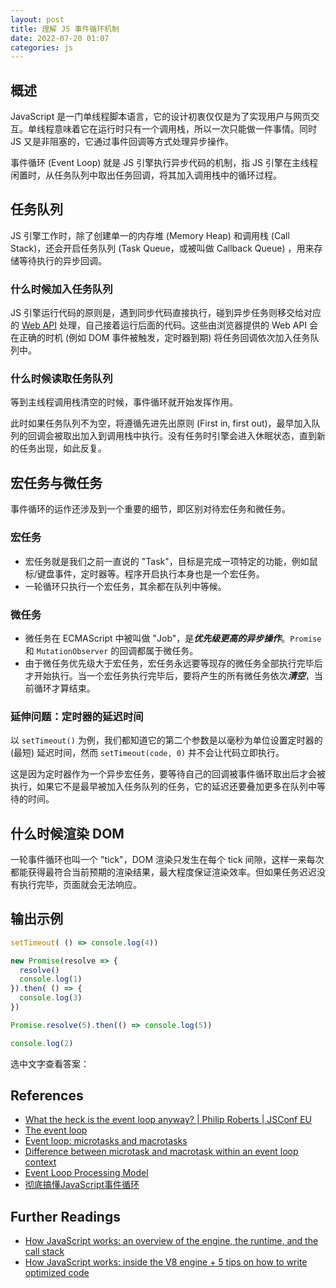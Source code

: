 ```yaml
---
layout: post
title: 理解 JS 事件循环机制
date: 2022-07-20 01:07
categories: js
---
```


## 概述

JavaScript 是一门单线程脚本语言，它的设计初衷仅仅是为了实现用户与网页交互。单线程意味着它在运行时只有一个调用栈，所以一次只能做一件事情。同时 JS 又是非阻塞的，它通过事件回调等方式处理异步操作。

事件循环 (Event Loop) 就是 JS 引擎执行异步代码的机制，指 JS 引擎在主线程闲置时，从任务队列中取出任务回调，将其加入调用栈中的循环过程。

## 任务队列

JS 引擎工作时，除了创建单一的内存堆 (Memory Heap) 和调用栈 (Call Stack)，还会开启任务队列 (Task Queue，或被叫做 Callback Queue) ，用来存储等待执行的异步回调。

### 什么时候加入任务队列

JS 引擎运行代码的原则是，遇到同步代码直接执行，碰到异步任务则移交给对应的 [Web API](https://developer.mozilla.org/en-US/docs/Learn/JavaScript/Client-side_web_APIs/Introduction) 处理，自己接着运行后面的代码。这些由浏览器提供的 Web API 会在正确的时机 (例如 DOM 事件被触发，定时器到期) 将任务回调依次加入任务队列中。

### 什么时候读取任务队列

等到主线程调用栈清空的时候，事件循环就开始发挥作用。

此时如果任务队列不为空，将遵循先进先出原则 (First in, first out)，最早加入队列的回调会被取出加入到调用栈中执行。没有任务时引擎会进入休眠状态，直到新的任务出现，如此反复。

## 宏任务与微任务

事件循环的运作还涉及到一个重要的细节，即区别对待宏任务和微任务。

### 宏任务 

- 宏任务就是我们之前一直说的 "Task"，目标是完成一项特定的功能，例如鼠标/键盘事件，定时器等。程序开启执行本身也是一个宏任务。
- 一轮循环只执行一个宏任务，其余都在队列中等候。

### 微任务

- 微任务在 ECMAScript 中被叫做 "Job"，是***优先级更高的异步操作***。`Promise` 和 `MutationObserver` 的回调都属于微任务。
- 由于微任务优先级大于宏任务，宏任务永远要等现存的微任务全部执行完毕后才开始执行。当一个宏任务执行完毕后，要将产生的所有微任务依次***清空***，当前循环才算结束。

### 延伸问题：定时器的延迟时间

以 `setTimeout()` 为例，我们都知道它的第二个参数是以毫秒为单位设置定时器的 (最短) 延迟时间，然而 `setTimeout(code, 0)` 并不会让代码立即执行。

这是因为定时器作为一个异步宏任务，要等待自己的回调被事件循环取出后才会被执行，如果它不是最早被加入任务队列的任务，它的延迟还要叠加更多在队列中等待的时间。

## 什么时候渲染 DOM

一轮事件循环也叫一个 "tick"，DOM 渲染只发生在每个 tick 间隙，这样一来每次都能获得最符合当前预期的渲染结果，最大程度保证渲染效率。但如果任务迟迟没有执行完毕，页面就会无法响应。

## 输出示例

```js
setTimeout( () => console.log(4))

new Promise(resolve => {
  resolve()
  console.log(1)
}).then( () => {
  console.log(3)
})

Promise.resolve(5).then(() => console.log(5))

console.log(2)
```

选中文字查看答案：<span style="color: #fff">1, 2, 3, 5, 4<span>

## References

- [What the heck is the event loop anyway? \| Philip Roberts \| JSConf EU](https://youtube.com/watch?v=8aGhZQkoFbQ)
- [The event loop](https://developer.mozilla.org/en-US/docs/Web/JavaScript/EventLoop)
- [Event loop: microtasks and macrotasks](https://javascript.info/event-loop)
- [Difference between microtask and macrotask within an event loop context](https://stackoverflow.com/a/70883212)
- [Event Loop Processing Model](https://html.spec.whatwg.org/multipage/webappapis.html#event-loop-processing-model)
- [彻底搞懂JavaScript事件循环](https://juejin.cn/post/6992167223523541023)

## Further Readings

- [How JavaScript works: an overview of the engine, the runtime, and the call stack](https://blog.sessionstack.com/how-does-javascript-actually-work-part-1-b0bacc073cf)
- [How JavaScript works: inside the V8 engine + 5 tips on how to write optimized code](https://blog.sessionstack.com/how-javascript-works-inside-the-v8-engine-5-tips-on-how-to-write-optimized-code-ac089e62b12e)